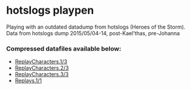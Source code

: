 # hotslogs playpen
Playing with an outdated datadump from hotslogs (Heroes of the Storm).
Data from hotslogs dump 2015/05/04-14, post-Kael'thas, pre-Johanna

### Compressed datafiles available below:
- [ReplayCharacters.1/3](https://drive.google.com/file/d/0B9nylc-RDZ7LRGJtdkxocl96Wlk/view?usp=sharing)
- [ReplayCharacters.2/3](https://drive.google.com/file/d/0B9nylc-RDZ7LdzRQTnJLWENJV28/view?usp=sharing)
- [ReplayCharacters.3/3](https://drive.google.com/file/d/0B9nylc-RDZ7LSDMxTU9mRnk1Nkk/view?usp=sharing)
- [Replays.1/1](https://drive.google.com/file/d/0B9nylc-RDZ7Ld0Q4NC1KWmROcXM/view?usp=sharing)









